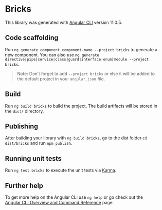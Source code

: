 # Bricks

This library was generated with [Angular CLI](https://github.com/angular/angular-cli) version 11.0.5.

## Code scaffolding

Run `ng generate component component-name --project bricks` to generate a new component. You can also use `ng generate directive|pipe|service|class|guard|interface|enum|module --project bricks`.
> Note: Don't forget to add `--project bricks` or else it will be added to the default project in your `angular.json` file. 

## Build

Run `ng build bricks` to build the project. The build artifacts will be stored in the `dist/` directory.

## Publishing

After building your library with `ng build bricks`, go to the dist folder `cd dist/bricks` and run `npm publish`.

## Running unit tests

Run `ng test bricks` to execute the unit tests via [Karma](https://karma-runner.github.io).

## Further help

To get more help on the Angular CLI use `ng help` or go check out the [Angular CLI Overview and Command Reference](https://angular.io/cli) page.
